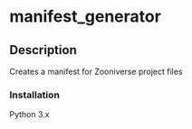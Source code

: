 # manifest_generator

## Description
Creates a manifest for Zooniverse project files

### Installation
Python 3.x
